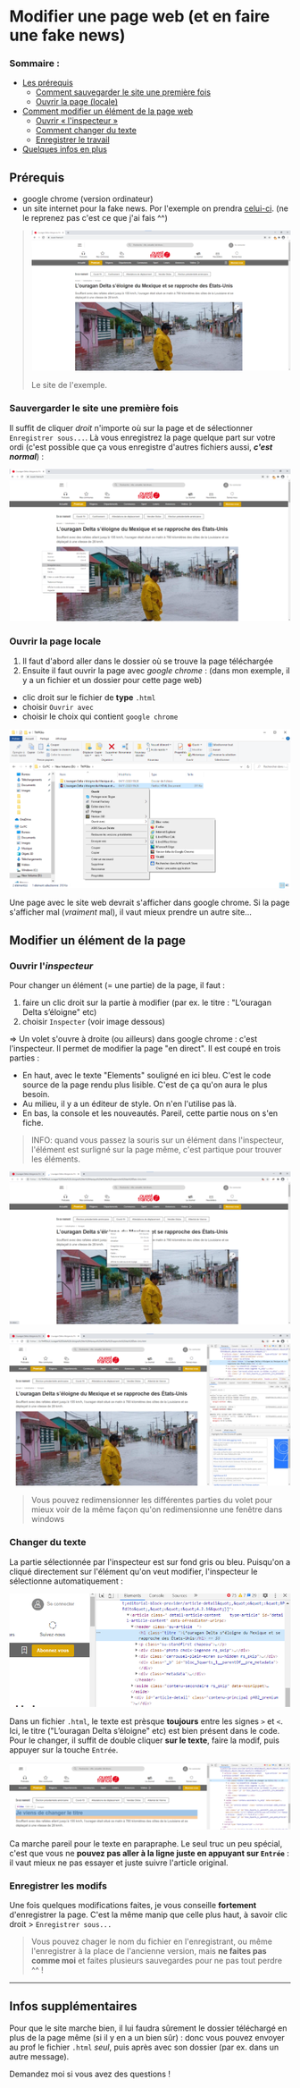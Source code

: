 # Modifier une page web (et en faire une fake news)

### Sommaire :

* [Les prérequis](https://github.com/lapingenieur/SNT/blob/master/chapitre_5/fakenews/README.md#pr%C3%A9requis)
  * [Comment sauvegarder le site une première fois](https://github.com/lapingenieur/SNT/blob/master/chapitre_5/fakenews/README.md#sauvergarder-le-site-une-premi%C3%A8re-fois)
  * [Ouvrir la page (locale)](https://github.com/lapingenieur/SNT/blob/master/chapitre_5/fakenews/README.md#ouvrir-la-page-locale)
* [Comment modifier un élément de la page web](https://github.com/lapingenieur/SNT/blob/master/chapitre_5/fakenews/README.md#modifier-un-%C3%A9l%C3%A9ment-de-la-page)
  * [Ouvrir « l'inspecteur »](https://github.com/lapingenieur/SNT/blob/master/chapitre_5/fakenews/README.md#ouvrir-linspecteur)
  * [Comment changer du texte](https://github.com/lapingenieur/SNT/blob/master/chapitre_5/fakenews/README.md#changer-du-texte)
  * [Enregistrer le travail](https://github.com/lapingenieur/SNT/blob/master/chapitre_5/fakenews/README.md#enregistrer-les-modifs)
* [Quelques infos en plus](https://github.com/lapingenieur/SNT/blob/master/chapitre_5/fakenews/README.md#infos-suppl%C3%A9mentaires)

## Prérequis

* google chrome (version ordinateur)
* un site internet pour la fake news. Por l'exemple on prendra [celui-ci](https://www.ouest-france.fr/catastrophes/ouragan/l-ouragan-delta-s-eloigne-du-mexique-et-se-rapproche-des-etats-unis-7006129). (ne le reprenez pas c'est ce que j'ai fais ^^)

> ![image 1](./delta-1.png)
> 
> Le site de l'exemple.

### Sauvergarder le site une première fois

Il suffit de cliquer *droit* n'importe où sur la page et de sélectionner `Enregistrer sous...`. Là vous enregistrez la page quelque part sur votre ordi (c'est possible que ça vous enregistre d'autres fichiers aussi, ___c'est normal___) :

![image 1](./delta-2.png)

### Ouvrir la page **locale**

1. Il faut d'abord aller dans le dossier où se trouve la page téléchargée
2. Ensuite il faut ouvrir la page avec *google chrome* : (dans mon exemple, il y a un fichier et un dossier pour cette page web)
  * clic droit sur le fichier de **type** `.html`
  * choisir `Ouvrir avec`
  * choisir le choix qui contient `google chrome`

![image 3](./delta-3c.png)

Une page avec le site web devrait s'afficher dans google chrome. Si la page s'afficher mal (*vraiment* mal), il vaut mieux prendre un autre site...

## Modifier un élément de la page

### Ouvrir l'*inspecteur*

Pour changer un élément (= une partie) de la page, il faut :

1. faire un clic droit sur la partie à modifier (par ex. le titre : "L’ouragan Delta s’éloigne" etc)
2. choisir `Inspecter` (voir image dessous)

=> Un volet s'ouvre à droite (ou ailleurs) dans google chrome : c'est l'inspecteur. Il permet de modifier la page "en direct". Il est coupé en trois parties :

* En haut, avec le texte "Elements" souligné en ici bleu. C'est le code source de la page rendu plus lisible. C'est de ça qu'on aura le plus besoin.
* Au milieu, il y a un éditeur de style. On n'en l'utilise pas là.
* En bas, la console et les nouveautés. Pareil, cette partie nous on s'en fiche.

> INFO: quand vous passez la souris sur un élément dans l'inspecteur, l'élément est surligné sur la page même, c'est partique pour trouver les éléments.

![image 4](./delta-4.png)

![image 5](./delta-5.png)

> Vous pouvez redimensionner les différentes parties du volet pour mieux voir de la même façon qu'on redimensionne une fenêtre dans windows

### Changer du texte

La partie sélectionnée par l'inspecteur est sur fond gris ou bleu. Puisqu'on a cliqué directement sur l'élément qu'on veut modifier, l'inspecteur le sélectionne automatiquement :

![image 6](./delta-6.png)

Dans un fichier `.html`, le texte est prèsque **toujours** entre les signes `>` et `<`. Ici, le titre ("L’ouragan Delta s’éloigne" etc) est bien présent dans le code. Pour le changer, il suffit de double cliquer **sur le texte**, faire la modif, puis appuyer sur la touche `Entrée`.

![image 7](./delta-7.png)

Ca marche pareil pour le texte en parapraphe. Le seul truc un peu spécial, c'est que vous ne **pouvez pas aller à la ligne juste en appuyant sur `Entrée`** : il vaut mieux ne pas essayer et juste suivre l'article original.

### Enregistrer les modifs

Une fois quelques modifications faites, je vous conseille **fortement** d'enregistrer la page. C'est la même manip que celle plus haut, à savoir clic droit > `Enregistrer sous...`

> Vous pouvez chager le nom du fichier en l'enregistrant, ou même l'enregistrer à la place de l'ancienne version, mais **ne faites pas comme moi** et faites plusieurs sauvegardes pour ne pas tout perdre ^^ !

---

## Infos supplémentaires

Pour que le site marche bien, il lui faudra sûrement le dossier téléchargé en plus de la page même (si il y en a un bien sûr) : donc vous pouvez envoyer au prof le fichier `.html` *seul*, puis après avec son dossier (par ex. dans un autre message).

Demandez moi si vous avez des questions !
